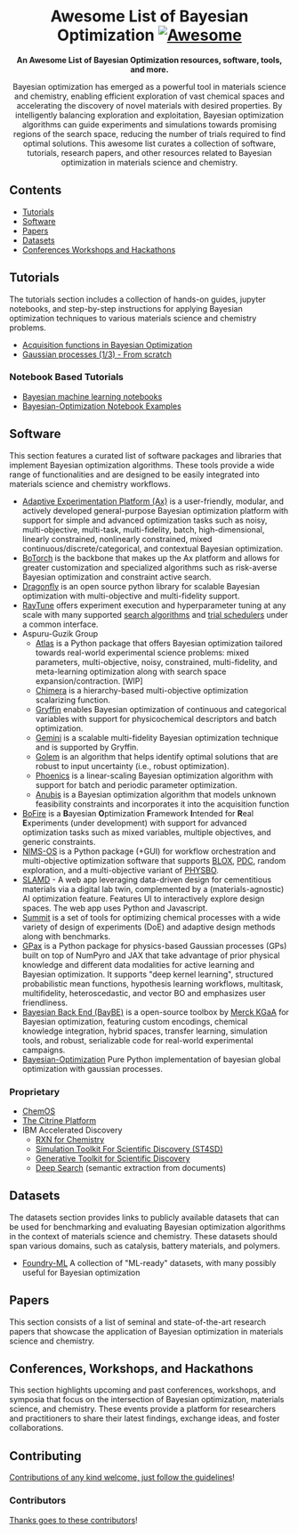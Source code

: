 <div align="center">

<!-- title -->

<!--lint ignore no-dead-urls-->

# Awesome List of Bayesian Optimization [![Awesome](https://awesome.re/badge.svg)](https://awesome.re)

<!-- subtitle -->


<!-- description -->

**An Awesome List of Bayesian Optimization resources, software, tools, and more.**

Bayesian optimization has emerged as a powerful tool in materials science and chemistry, enabling efficient exploration of vast chemical spaces and accelerating the discovery of novel materials with desired properties. By intelligently balancing exploration and exploitation, Bayesian optimization algorithms can guide experiments and simulations towards promising regions of the search space, reducing the number of trials required to find optimal solutions. This awesome list curates a collection of software, tutorials, research papers, and other resources related to Bayesian optimization in materials science and chemistry.


</div>

<!-- TOC -->

## Contents

- [Tutorials](#tutorials)
- [Software](#software)
- [Papers](#papers)
- [Datasets](#datasets)
- [Conferences Workshops and Hackathons]()

<!-- CONTENT -->

## Tutorials
The tutorials section includes a collection of hands-on guides, jupyter notebooks, and step-by-step instructions for applying Bayesian optimization techniques to various materials science and chemistry problems.

- [Acquisition functions in Bayesian Optimization](https://ekamperi.github.io/machine%20learning/2021/06/11/acquisition-functions.html)
- [Gaussian processes (1/3) - From scratch](https://peterroelants.github.io/posts/gaussian-process-tutorial/)

### Notebook Based Tutorials
- [Bayesian machine learning notebooks](https://github.com/krasserm/bayesian-machine-learning)
- [Bayesian-Optimization Notebook Examples](https://github.com/bayesian-optimization/BayesianOptimization/tree/master/examples) 
## Software

This section features a curated list of software packages and libraries that implement Bayesian optimization algorithms. These tools provide a wide range of functionalities and are designed to be easily integrated into materials science and chemistry workflows.

- [Adaptive Experimentation Platform (Ax)](https://ax.dev/) is a user-friendly, modular, and actively developed general-purpose Bayesian optimization platform with support for simple and advanced optimization tasks such as noisy, multi-objective, multi-task, multi-fidelity, batch, high-dimensional, linearly constrained, nonlinearly constrained, mixed continuous/discrete/categorical, and contextual Bayesian optimization.
- [BoTorch](https://botorch.org/) is the backbone that makes up the Ax platform and allows for greater customization and specialized algorithms such as risk-averse Bayesian optimization and constraint active search.
- [Dragonfly](https://github.com/dragonfly/dragonfly) is an open source python library for scalable Bayesian optimization with multi-objective and multi-fidelity support.
- [RayTune](https://docs.ray.io/en/latest/tune/index.html) offers experiment execution and hyperparameter tuning at any scale with many supported [search algorithms](https://docs.ray.io/en/latest/tune/api/suggestion.html) and [trial schedulers](https://docs.ray.io/en/latest/tune/api/schedulers.html) under a common interface.
- Aspuru-Guzik Group
  - [Atlas](https://github.com/rileyhickman/atlas) is a Python package that offers Bayesian optimization tailored towards real-world experimental science problems: mixed parameters, multi-objective, noisy, constrained, multi-fidelity, and meta-learning optimization along with search space expansion/contraction. [WIP]
  - [Chimera](https://github.com/aspuru-guzik-group/chimera) is a hierarchy-based multi-objective optimization scalarizing function.
  - [Gryffin](https://github.com/aspuru-guzik-group/gryffin) enables Bayesian optimization of continuous and categorical variables with support for physicochemical descriptors and batch optimization.
  - [Gemini](https://github.com/aspuru-guzik-group/gemini) is a scalable multi-fidelity Bayesian optimization technique and is supported by Gryffin.
  - [Golem](https://github.com/aspuru-guzik-group/golem) is an algorithm that helps identify optimal solutions that are robust to input uncertainty (i.e., robust optimization).
  - [Phoenics](https://github.com/aspuru-guzik-group/phoenics) is a linear-scaling Bayesian optimization algorithm with support for batch and periodic parameter optimization.
  - [Anubis](https://github.com/aspuru-guzik-group/atlas-unknown-constraints) is a Bayesian optimization algorithm that models unknown feasibility constraints and incorporates it into the acquisition function
- [BoFire](https://github.com/experimental-design/bofire) is a **B**ayesian **O**ptimization **F**ramework **I**ntended for **R**eal **E**xperiments (under development) with support for advanced optimization tasks such as mixed variables, multiple objectives, and generic constraints.
- [NIMS-OS](https://github.com/nimsos-dev/nimsos) is a Python package (+GUI) for
  workflow orchestration and multi-objective optimization software that supports [BLOX](https://github.com/tsudalab/BLOX), [PDC](https://github.com/tsudalab/PDC),
  random exploration, and a multi-objective variant of [PHYSBO](https://github.com/issp-center-dev/PHYSBO).
- [SLAMD](https://github.com/BAMresearch/WEBSLAMD) - A web app leveraging data-driven design for cementitious materials via a digital lab twin, complemented by a (materials-agnostic) AI optimization feature. Features UI to interactively explore  design spaces. The web app uses Python and Javascript.
- [Summit](https://github.com/sustainable-processes/summit) is a set of tools for optimizing chemical processes with a wide variety of design of experiments (DoE) and adaptive design methods along with benchmarks.
- [GPax](https://github.com/ziatdinovmax/gpax) is a Python package for physics-based Gaussian processes (GPs) built on top of NumPyro and JAX that take advantage of prior physical knowledge and different data modalities for active learning and Bayesian optimization. It supports "deep kernel learning", structured probabilistic mean functions, hypothesis learning workflows, multitask, multifidelity, heteroscedastic, and vector BO and emphasizes user friendliness.
- [Bayesian Back End (BayBE)](https://github.com/emdgroup/baybe) is a open-source toolbox by [Merck KGaA](https://www.merckgroup.com/) for Bayesian optimization, featuring custom encodings, chemical knowledge integration, hybrid spaces, transfer learning, simulation tools, and robust, serializable code for real-world experimental campaigns.
- [Bayesian-Optimization](https://github.com/bayesian-optimization/BayesianOptimization) Pure Python implementation of bayesian global optimization with gaussian processes.



### Proprietary
- [ChemOS](https://chemos.io/)
- [The Citrine Platform](https://citrine.io/product/what-is-the-citrine-platform/)
- IBM Accelerated Discovery
  - [RXN for Chemistry](https://rxn.res.ibm.com/)
  - [Simulation Toolkit For Scientific Discovery (ST4SD)](https://st4sd.github.io/overview/)
  - [Generative Toolkit for Scientific Discovery](https://gt4sd.github.io/gt4sd-core/)
  - [Deep Search](https://ds4sd.github.io/) (semantic extraction from documents)

<!-- END CONTENT -->

## Datasets
The datasets section provides links to publicly available datasets that can be used for benchmarking and evaluating Bayesian optimization algorithms in the context of materials science and chemistry. These datasets should span various domains, such as catalysis, battery materials, and polymers.

- [Foundry-ML](https://foundry-ml.org/#/) A collection of "ML-ready" datasets, with many possibly useful for Bayesian optimization



## Papers
This section consists of a list of seminal and state-of-the-art research papers that showcase the application of Bayesian optimization in materials science and chemistry.


## Conferences, Workshops, and Hackathons
This section highlights upcoming and past conferences, workshops, and symposia that focus on the intersection of Bayesian optimization, materials science, and chemistry. These events provide a platform for researchers and practitioners to share their latest findings, exchange ideas, and foster collaborations.



## Contributing

[Contributions of any kind welcome, just follow the guidelines](contributing.md)!

### Contributors

[Thanks goes to these contributors](https://github.com/materials-data-facility/awesome-bayesian-optimization/graphs/contributors)!

